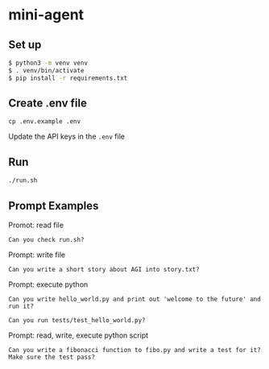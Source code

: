 # mini-agent

## Set up

```bash
$ python3 -m venv venv
$ . venv/bin/activate
$ pip install -r requirements.txt
```

## Create .env file

```
cp .env.example .env
```

Update the API keys in the `.env` file

## Run

```bash
./run.sh
```

## Prompt Examples

Promot: read file

```
Can you check run.sh?
```

Prompt: write file

```
Can you write a short story about AGI into story.txt?
```

Prompt: execute python

```
Can you write hello_world.py and print out 'welcome to the future' and run it?
```

```
Can you run tests/test_hello_world.py?
```

Prompt: read, write, execute python script

```
Can you write a fibonacci function to fibo.py and write a test for it? Make sure the test pass?
```
